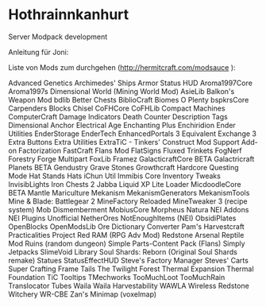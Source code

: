 Hothrainnkanhurt
================

Server Modpack development

Anleitung für Joni:


Liste von Mods zum durchgehen (http://hermitcraft.com/modsauce ):

Advanced Genetics
Archimedes' Ships
Armor Status HUD
Aroma1997Core
Aroma1997s Dimensional World (Mining World Mod)
AsieLib
Balkon's Weapon Mod
bdlib
Better Chests
BiblioCraft
Biomes O Plenty
bspkrsCore
Carpenders Blocks
Chisel
CoFHCore
CoFHLib
Compact Machines
ComputerCraft
Damage Indicators
Death Counter
Description Tags
Dimensional Anchor
Electrical Age
Enchanting Plus
Enchiridion
Ender Utilities
EnderStorage
EnderTech
EnhancedPortals 3
Equivalent Exchange 3
Extra Buttons
Extra Utilities
ExtraTiC - Tinkers' Construct Mod Support Add-on
Factorization
FastCraft
Flans Mod
FlatSigns
Fluxed Trinkets
FogNerf
Forestry
Forge Multipart
FoxLib
Framez
GalacticraftCore BETA
Galactricraft Planets BETA
Gendustry
Grave Stones
Growthcraft
Hardcore Questing Mode
Hat Stands
Hats
iChun Util
Immibis Core
Inventory Tweaks
InvisibLights
Iron Chests 2
Jabba
Liquid XP
Lite Loader
MicdoodleCore BETA
Mantle
Mariculture
Mekanism
MekanismGenerators
MekanismTools
Mine & Blade: Battlegear 2
MineFactory Reloaded
MineTweaker 3 (recipe system)
Mob Dismemberment
MobiusCore
Morpheus
Natura
NEI Addons
NEI Plugins Unofficial
NetherOres
NotEnoughItems (NEI)
ObsidiPlates
OpenBlocks
OpenModsLib
Ore Dictionary Converter
Pam's Harvestcraft
Practicalities
Project Red
RAM (RPG Adv Mod)
Redstone Arsenal
Reptile Mod
Ruins (random dungeon)
Simple Parts-Content Pack (Flans)
Simply Jetpacks
SlimeVoid Library
Soul Shards: Reborn (Original Soul Shards remake)
Statues
StatusEffectHUD
Steve's Factory Manager
Steves' Carts
Super Crafting Frame
Tails
The Twilight Forest
Thermal Expansion
Thermal Foundation
TiC Tooltips
TMechworks
TooMuchLoot
TooMuchRain
Translocator
Tubes
Waila
Waila Harvestability
WAWLA
Wireless Redstone
Witchery
WR-CBE
Zan's Minimap (voxelmap)